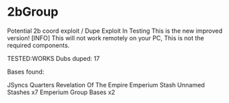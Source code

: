 # 2bGroup
Potential 2b coord exploit / Dupe Exploit In Testing
This is the new improved version! 
[INFO] This will not work remotely on your PC, This is not the required components.

TESTED:WORKS
Dubs duped: 17

Bases found:

JSyncs Quarters
Revelation Of The Empire
Emperium Stash
Unnamed Stashes x7
Emperium Group Bases x2
